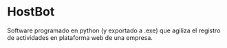 # HostBot
Software programado en python (y exportado a .exe) que agiliza el registro de actividades en plataforma web de una empresa.
